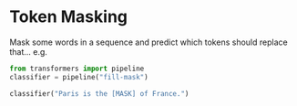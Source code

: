 

# Token Masking
Mask some words in a sequence and predict which tokens should replace that...
e.g. 

```python
from transformers import pipeline
classifier = pipeline("fill-mask")

classifier("Paris is the [MASK] of France.")
```




